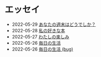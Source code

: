 # エッセイ

- 2022-05-29 [あなたの週末はどうでしか？](/essays/how-is-your-weekend.md)
- 2022-05-28 [私の好きな本](/essays/my-favourite-book.md)
- 2022-05-27 [わたしの楽しみ](/essays/hobbies.md)
- 2022-05-26 [毎日の生活](/essays/everyday-life.md)
- 2022-05-26 [毎日の生活 (bug)](./everyday-life.md)
